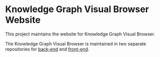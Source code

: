 # Knowledge Graph Visual Browser Website

This project maintains the website for Knowledge Graph Visual Browser.

The Knowledge Graph Visual Browser is maintained in two separate repositories for [back-end](https://github.com/martinnec/knowledge-graph-browser) and [front-end](https://github.com/sstenchlak/kgvisualbrowser).
